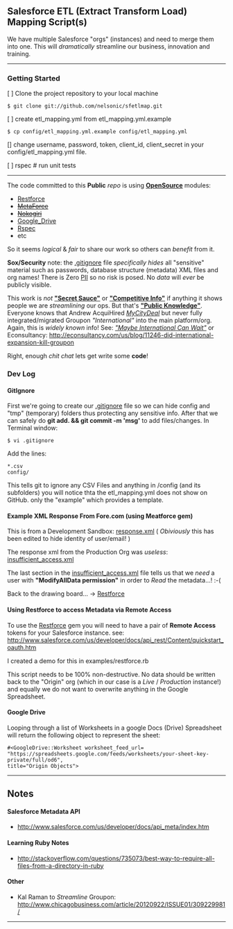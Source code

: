 ## Salesforce ETL (Extract Transform Load) Mapping Script(s)

We have multiple Salesforce "orgs" (instances) and need to merge them into one.
This will *dramatically* streamline our business, innovation and training.

- - -

### Getting Started

[ ] Clone the project repository to your local machine

    $ git clone git://github.com/nelsonic/sfetlmap.git

[ ] create etl_mapping.yml from etl_mapping.yml.example

    $ cp config/etl_mapping.yml.example config/etl_mapping.yml

[] change username, password, token, client_id, client_secret in 
your config/etl_mapping.yml file.

[ ] rspec # run unit tests

- - -



The code committed to this **Public** *repo* is using 
[**OpenSource**](http://en.wikipedia.org/wiki/Open_source) modules:
- [Restforce](https://github.com/ejholmes/restforce)
- ~~[MetaForce](https://github.com/ejholmes/metaforce)~~
- ~~[Nokogiri](http://nokogiri.org/Nokogiri.html)~~
- [Google_Drive](https://github.com/gimite/google-drive-ruby)
- [Rspec](https://github.com/rspec/rspec)
- etc

So it seems *logical* & *fair* to share our work so others can *benefit* 
from it. 

**Sox/Security** note: the [.gitignore](http://git-scm.com/docs/gitignore) file
*specifically hides* all "sensitive" material such as passwords, database
structure (metadata) XML files and org names! There is Zero 
[PII](http://en.wikipedia.org/wiki/Personally_identifiable_information) so no
risk is posed. No *data* will *ever* be publicly visible.

This work is *not* 
[**"Secret Sauce"**](http://en.wikipedia.org/wiki/Secret_ingredient) or 
[**"Competitive Info"**](http://en.wikipedia.org/wiki/Competitive_intelligence) 
if anything it shows people we are *streamlining* our ops. But that's 
[**"Public Knowledge"**](http://techcrunch.com/tag/groupon/). Everyone knows
that Andrew AcquiHired [*MyCityDeal*](http://goo.gl/SBAeS) but never fully 
integrated/migrated Groupon *"International"* into the main platform/org.
Again, this is *widely known* info! See:
[*"Maybe International Can Wait"*](http://goo.gl/DpOyy) or Econsultancy: 
http://econsultancy.com/us/blog/11246-did-international-expansion-kill-groupon

Right, enough *chit chat* lets get write some **code**!

### Dev Log

#### GitIgnore

First we're going to create our [.gitignore](http://git-scm.com/docs/gitignore) 
file so we can hide config and "tmp" (temporary) folders thus protecting any 
sensitive info. After that we can safely do **git add. && git commit -m 'msg'** 
to add files/changes. In Terminal window:

    $ vi .gitignore

Add the lines:

    *.csv
    config/

This tells git to ignore any CSV Files and anything in /config 
(and its subfolders) you will notice thta the etl_mapping.yml does not show 
on GitHub. only the "example" which provides a template.

#### Example XML Response From Fore.com (using Meatforce gem)

This is from a Development Sandbox: 
[response.xml](https://github.com/nelsonic/sfetlmap/blob/master/examples/response.xml)
 ( *Obiviously* this has been edited to hide identity of user/email! )

The response xml from the Production Org was *useless*: 
[insufficient_access.xml](https://github.com/nelsonic/sfetlmap/blob/master/examples/insufficient_access.xml)

The last section in the 
[insufficient_access.xml](https://github.com/nelsonic/sfetlmap/blob/master/examples/insufficient_access.xml)
file tells us that we *need* a user with **"ModifyAllData
permission"** in order to *Read* the metadata...! :-(

Back to the drawing board... -> [Restforce](https://github.com/ejholmes/restforce)

#### Using Restforce to access Metadata via Remote Access

To use the [Restforce](https://github.com/ejholmes/restforce) gem you will need
to have a pair of **Remote Access** tokens for your Salesforce instance.
see: http://www.salesforce.com/us/developer/docs/api_rest/Content/quickstart_oauth.htm

I created a demo for this in examples/restforce.rb

This script needs to be 100% non-destructive. No data should be written back to
the "Origin" org (which in our case is a *Live* / *Production* instance!) and 
equally we do not want to overwrite anything in the Google Spreadsheet.


#### Google Drive 

Looping through a list of Worksheets in a google Docs (Drive) Spreadsheet will
return the following object to represent the sheet:

```
#<GoogleDrive::Worksheet worksheet_feed_url=
"https://spreadsheets.google.com/feeds/worksheets/your-sheet-key-private/full/od6", 
title="Origin Objects">
```

- - -
## Notes

#### Salesforce Metadata API

- http://www.salesforce.com/us/developer/docs/api_meta/index.htm

#### Learning Ruby Notes

- http://stackoverflow.com/questions/735073/best-way-to-require-all-files-from-a-directory-in-ruby


#### Other
- Kal Raman to *Streamline* Groupon:
http://www.chicagobusiness.com/article/20120922/ISSUE01/309229981/

- - -
